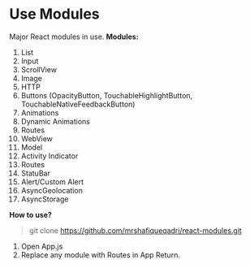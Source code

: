 # Use Modules
Major React modules in use.
**Modules:**

1. List
2. Input
3. ScrollView
4. Image
5. HTTP
6. Buttons (OpacityButton, TouchableHighlightButton, TouchableNativeFeedbackButton)
7. Animations
8. Dynamic Animations
9. Routes
10. WebView
11. Model
12. Activity Indicator
13. Routes
14. StatuBar
15. Alert/Custom Alert
16. AsyncGeolocation
17. AsyncStorage

**How to use?**

> git clone https://github.com/mrshafiqueqadri/react-modules.git

1. Open App.js
2. Replace any module with Routes in App Return.
